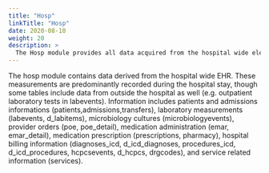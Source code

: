 ```yaml
---
title: "Hosp"
linkTitle: "Hosp"
date: 2020-08-10
weight: 20
description: >
  The Hosp module provides all data acquired from the hospital wide electronic health record. Information covered includes patients and admissions information, laboratory measurements, microbiology, medication administration, and billed diagnoses.
---
```


The hosp module contains data derived from the hospital wide EHR. These measurements are predominantly recorded during the hospital stay, though some tables include data from outside the hospital as well (e.g. outpatient laboratory tests in labevents).
Information includes patients and admissions informations (patients,admissions,transfers), laboratory measurements (labevents, d_labitems), microbiology cultures (microbiologyevents), provider orders (poe, poe_detail), medication administration (emar, emar_detail), medication prescription (prescriptions, pharmacy), hospital billing information (diagnoses_icd, d_icd_diagnoses, procedures_icd, d_icd_procedures, hcpcsevents, d_hcpcs, drgcodes), and service related information (services).
